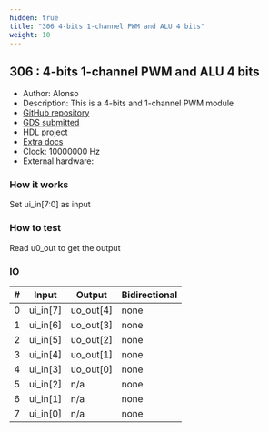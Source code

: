 ```yaml
---
hidden: true
title: "306 4-bits 1-channel PWM and ALU 4 bits"
weight: 10
---
```


## 306 : 4-bits 1-channel PWM and ALU 4 bits

* Author: Alonso
* Description: This is a 4-bits and 1-channel PWM module
* [GitHub repository](https://github.com/alonso59/tt04-submission-alu4)
* [GDS submitted](https://github.com/alonso59/tt04-submission-alu4/actions/runs/6114918221)
* HDL project
* [Extra docs]()
* Clock: 10000000 Hz
* External hardware: 



### How it works

Set ui_in[7:0] as input


### How to test

Read u0_out to get the output


### IO

| # | Input        | Output       | Bidirectional      |
|---|--------------|--------------| -------------------|
| 0 | ui_in[7]  | uo_out[4] | none |
| 1 | ui_in[6]  | uo_out[3] | none |
| 2 | ui_in[5]  | uo_out[2] | none |
| 3 | ui_in[4]  | uo_out[1] | none |
| 4 | ui_in[3]  | uo_out[0] | none |
| 5 | ui_in[2]  | n/a | none |
| 6 | ui_in[1]  | n/a | none |
| 7 | ui_in[0]  | n/a | none |
